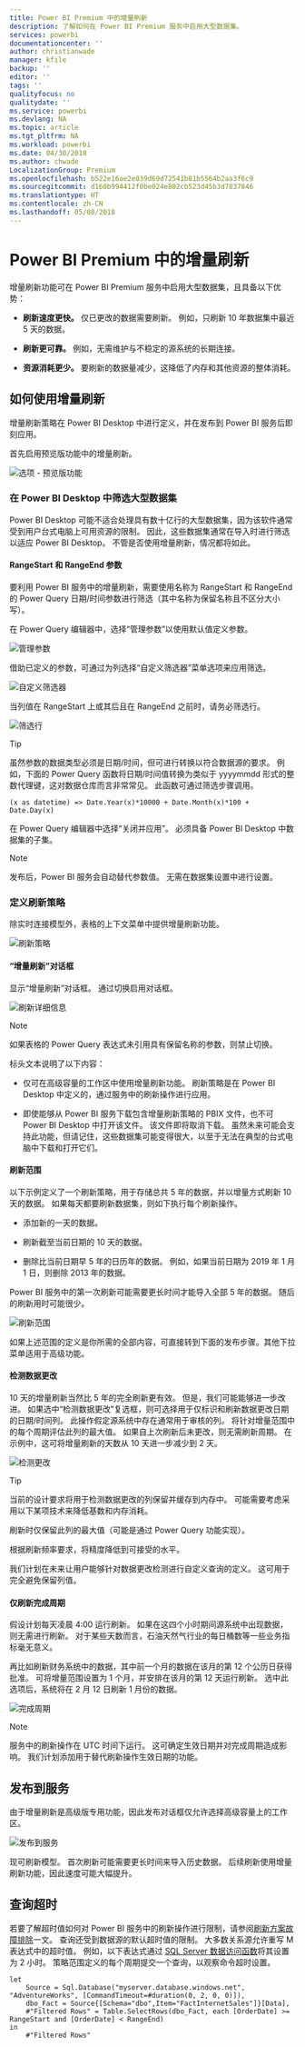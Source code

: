 ```yaml
---
title: Power BI Premium 中的增量刷新
description: 了解如何在 Power BI Premium 服务中启用大型数据集。
services: powerbi
documentationcenter: ''
author: christianwade
manager: kfile
backup: ''
editor: ''
tags: ''
qualityfocus: no
qualitydate: ''
ms.service: powerbi
ms.devlang: NA
ms.topic: article
ms.tgt_pltfrm: NA
ms.workload: powerbi
ms.date: 04/30/2018
ms.author: chwade
LocalizationGroup: Premium
ms.openlocfilehash: b522e16ae2e039d69d72541b81b5564b2aa3f6c9
ms.sourcegitcommit: d160b994412f0be024e802cb523d45b3d7837846
ms.translationtype: HT
ms.contentlocale: zh-CN
ms.lasthandoff: 05/08/2018
---
```

# <a name="incremental-refresh-in-power-bi-premium"></a>Power BI Premium 中的增量刷新

增量刷新功能可在 Power BI Premium 服务中启用大型数据集，且具备以下优势：

- **刷新速度更快。** 仅已更改的数据需要刷新。 例如，只刷新 10 年数据集中最近 5 天的数据。

- **刷新更可靠。** 例如，无需维护与不稳定的源系统的长期连接。

- **资源消耗更少。** 要刷新的数据量减少，这降低了内存和其他资源的整体消耗。

## <a name="how-to-use-incremental-refresh"></a>如何使用增量刷新

增量刷新策略在 Power BI Desktop 中进行定义，并在发布到 Power BI 服务后即刻应用。

首先启用预览版功能中的增量刷新。

![选项 - 预览版功能](media/service-premium-incremental-refresh/preview-features.png)

### <a name="filter-large-datasets-in-power-bi-desktop"></a>在 Power BI Desktop 中筛选大型数据集

Power BI Desktop 可能不适合处理具有数十亿行的大型数据集，因为该软件通常受到用户台式电脑上可用资源的限制。 因此，这些数据集通常在导入时进行筛选以适应 Power BI Desktop。 不管是否使用增量刷新，情况都将如此。

#### <a name="rangestart-and-rangeend-parameters"></a>RangeStart 和 RangeEnd 参数

要利用 Power BI 服务中的增量刷新，需要使用名称为 RangeStart 和 RangeEnd 的 Power Query 日期/时间参数进行筛选（其中名称为保留名称且不区分大小写）。

在 Power Query 编辑器中，选择“管理参数”以使用默认值定义参数。

![管理参数](media/service-premium-incremental-refresh/manage-parameters.png)

借助已定义的参数，可通过为列选择“自定义筛选器”菜单选项来应用筛选。

![自定义筛选器](media/service-premium-incremental-refresh/custom-filter.png)

当列值在 RangeStart 上或其后且在 RangeEnd 之前时，请务必筛选行。

![筛选行](media/service-premium-incremental-refresh/filter-rows.png)

> [!TIP]
> 虽然参数的数据类型必须是日期/时间，但可进行转换以符合数据源的要求。 例如，下面的 Power Query 函数将日期/时间值转换为类似于 yyyymmdd 形式的整数代理键，这对数据仓库而言非常常见。 此函数可通过筛选步骤调用。
>
> `(x as datetime) => Date.Year(x)*10000 + Date.Month(x)*100 + Date.Day(x)`

在 Power Query 编辑器中选择“关闭并应用”。 必须具备 Power BI Desktop 中数据集的子集。

> [!NOTE]
> 发布后，Power BI 服务会自动替代参数值。 无需在数据集设置中进行设置。

### <a name="define-the-refresh-policy"></a>定义刷新策略

除实时连接模型外，表格的上下文菜单中提供增量刷新功能。

![刷新策略](media/service-premium-incremental-refresh/refresh-policy.png)

#### <a name="incremental-refresh-dialog"></a>“增量刷新”对话框

显示“增量刷新”对话框。 通过切换启用对话框。

![刷新详细信息](media/service-premium-incremental-refresh/refresh-details.png)

> [!NOTE]
> 如果表格的 Power Query 表达式未引用具有保留名称的参数，则禁止切换。

标头文本说明了以下内容：

-   仅可在高级容量的工作区中使用增量刷新功能。 刷新策略是在 Power BI Desktop 中定义的，通过服务中的刷新操作进行应用。

-   即使能够从 Power BI 服务下载包含增量刷新策略的 PBIX 文件，也不可 Power BI Desktop 中打开该文件。 该文件即将取消下载。 虽然未来可能会支持此功能，但请记住，这些数据集可能变得很大，以至于无法在典型的台式电脑中下载和打开它们。

#### <a name="refresh-ranges"></a>刷新范围

以下示例定义了一个刷新策略，用于存储总共 5 年的数据，并以增量方式刷新 10 天的数据。 如果每天都要刷新数据集，则如下执行每个刷新操作。

-   添加新的一天的数据。

-   刷新截至当前日期的 10 天的数据。

-   删除比当前日期早 5 年的日历年的数据。 例如，如果当前日期为 2019 年 1 月 1 日，则删除 2013 年的数据。

Power BI 服务中的第一次刷新可能需要更长时间才能导入全部 5 年的数据。 随后的刷新用时可能很少。

![刷新范围](media/service-premium-incremental-refresh/refresh-ranges.png)

如果上述范围的定义是你所需的全部内容，可直接转到下面的发布步骤。其他下拉菜单适用于高级功能。

#### <a name="detect-data-changes"></a>检测数据更改

10 天的增量刷新当然比 5 年的完全刷新更有效。 但是，我们可能能够进一步改进。 如果选中“检测数据更改”复选框，则可选择用于仅标识和刷新数据更改日期的日期/时间列。 此操作假定源系统中存在通常用于审核的列。 将针对增量范围中的每个周期评估此列的最大值。 如果自上次刷新后未更改，则无需刷新周期。 在示例中，这可将增量刷新的天数从 10 天进一步减少到 2 天。

![检测更改](media/service-premium-incremental-refresh/detect-changes.png)

> [!TIP]
> 当前的设计要求将用于检测数据更改的列保留并缓存到内存中。 可能需要考虑采用以下某项技术来降低基数和内存消耗。
>
> 刷新时仅保留此列的最大值（可能是通过 Power Query 功能实现）。
>
> 根据刷新频率要求，将精度降低到可接受的水平。
>
> 我们计划在未来让用户能够针对数据更改检测进行自定义查询的定义。 这可用于完全避免保留列值。

#### <a name="only-refresh-complete-periods"></a>仅刷新完成周期

假设计划每天凌晨 4:00 运行刷新。 如果在这四个小时期间源系统中出现数据，则无需进行刷新。 对于某些天数而言，石油天然气行业的每日桶数等一些业务指标毫无意义。

再比如刷新财务系统中的数据，其中前一个月的数据在该月的第 12 个公历日获得批准。 可将增量范围设置为 1 个月，并安排在该月的第 12 天运行刷新。 选中此选项后，系统将在 2 月 12 日刷新 1 月份的数据。

![完成周期](media/service-premium-incremental-refresh/complete-periods.png)

> [!NOTE]
> 服务中的刷新操作在 UTC 时间下运行。 这可确定生效日期并对完成周期造成影响。 我们计划添加用于替代刷新操作生效日期的功能。

## <a name="publish-to-the-service"></a>发布到服务

由于增量刷新是高级版专用功能，因此发布对话框仅允许选择高级容量上的工作区。

![发布到服务](media/service-premium-incremental-refresh/publish.png)

现可刷新模型。 首次刷新可能需要更长时间来导入历史数据。 后续刷新使用增量刷新功能，因此速度可能大幅提升。

## <a name="query-timeouts"></a>查询超时

若要了解超时值如何对 Power BI 服务中的刷新操作进行限制，请参阅[刷新方案故障排除](https://docs.microsoft.com/power-bi/refresh-troubleshooting-refresh-scenarios)一文。 查询还受到数据源的默认超时值的限制。 大多数关系源允许重写 M 表达式中的超时值。 例如，以下表达式通过 [SQL Server 数据访问函数](https://msdn.microsoft.com/query-bi/m/sql-database)将其设置为 2 小时。 策略范围定义的每个周期提交一个查询，以观察命令超时设置。

```
let
    Source = Sql.Database("myserver.database.windows.net", "AdventureWorks", [CommandTimeout=#duration(0, 2, 0, 0)]),
    dbo_Fact = Source{[Schema="dbo",Item="FactInternetSales"]}[Data],
    #"Filtered Rows" = Table.SelectRows(dbo_Fact, each [OrderDate] >= RangeStart and [OrderDate] < RangeEnd)
in
    #"Filtered Rows"
```
